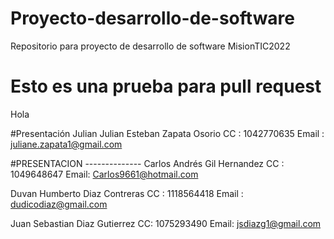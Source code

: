 # Proyecto-desarrollo-de-software
Repositorio para proyecto de desarrollo de software MisionTIC2022
# Esto es una prueba para pull request
Hola

#Presentación Julian
Julian Esteban Zapata Osorio
CC : 1042770635
Email : juliane.zapata1@gmail.com

#PRESENTACION --------------
Carlos Andrés Gil Hernandez
CC : 1049648647
Email: Carlos9661@hotmail.com

Duvan Humberto Diaz Contreras
CC : 1118564418
Email : dudicodiaz@gmail.com

Juan Sebastian Diaz Gutierrez
CC: 1075293490
Email: jsdiazg1@gmail.com